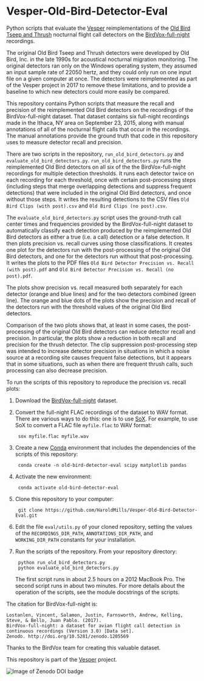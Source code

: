 # Vesper-Old-Bird-Detector-Eval
Python scripts that evaluate the [Vesper](https://github.com/HaroldMills/Vesper) reimplementations of the [Old Bird Tseep and Thrush](http://www.oldbird.org/analysis.htm) nocturnal flight call detectors on the [BirdVox-full-night](https://wp.nyu.edu/birdvox/birdvox-full-night/) recordings.

The original Old Bird Tseep and Thrush detectors were developed by Old Bird, Inc. in the late 1990s for acoustical nocturnal migration monitoring. The original detectors ran only on the Windows operating system, they assumed an input sample rate of 22050 hertz, and they could only run on one input file on a given computer at once. The detectors were reimplemented as part of the Vesper project in 2017 to remove these limitations, and to provide a baseline to which new detectors could more easily be compared.

This repository contains Python scripts that measure the recall and precision of the reimplemented Old Bird detectors on the recordings of the BirdVox-full-night dataset. That dataset contains six full-night recordings made in the Ithaca, NY area on September 23, 2015, along with manual annotations of all of the nocturnal flight calls that occur in the recordings. The manual annotations provide the ground truth that code in this repository uses to measure detector recall and precision.

There are two scripts in the repository, `run_old_bird_detectors.py` and `evaluate_old_bird_detectors.py`. `run_old_bird_detectors.py` runs the reimplemented Old Bird detectors on all six of the the BirdVox-full-night recordings for multiple detection thresholds. It runs each detector twice on each recording for each threshold, once with certain post-processing steps (including steps that merge overlapping detections and suppress frequent detections) that were included in the original Old Bird detectors, and once without those steps. It writes the resulting detections to the CSV files `Old Bird Clips (with post).csv` and `Old Bird Clips (no post).csv`.

The `evaluate_old_bird_detectors.py` script uses the ground-truth call center times and frequencies provided by the BirdVox-full-night dataset to automatically classify each detection produced by the reimplemented Old Bird detectors as either a true (i.e. a call) detection or a false detection. It then plots precision vs. recall curves using those classifications. It creates one plot for the detectors run with the post-processing of the original Old Bird detectors, and one for the detectors run without that post-processing. It writes the plots to the PDF files `Old Bird Detector Precision vs. Recall (with post).pdf` and `Old Bird Detector Precision vs. Recall (no post).pdf`.

The plots show precision vs. recall measured both separately for each detector (orange and blue lines) and for the two detectors combined (green line). The orange and blue dots of the plots show the precision and recall of the detectors run with the threshold values of the original Old Bird detectors.

Comparison of the two plots shows that, at least in some cases, the post-processing of the original Old Bird detectors can reduce detector recall and precision. In particular, the plots show a reduction in both recall and precision for the thrush detector. The clip suppression post-processing step was intended to increase detector precision in situations in which a noise source at a recording site causes frequent false detections, but it appears that in some situations, such as when there are frequent thrush calls, such processing can also decrease precision.

To run the scripts of this repository to reproduce the precision vs. recall plots:

1. Download the [BirdVox-full-night](https://wp.nyu.edu/birdvox/birdvox-full-night) dataset.

2. Convert the full-night FLAC recordings of the dataset to WAV format. There are various ways to do this: one is to use [SoX](http://sox.sourceforge.net/). For example, to use SoX to convert a FLAC file `myfile.flac` to WAV format:

        sox myfile.flac myfile.wav
    
3. Create a new [Conda](https://conda.io) environment that includes the dependencies of the scripts of this repository:

        conda create -n old-bird-detector-eval scipy matplotlib pandas
    
4. Activate the new environment:

        conda activate old-bird-detector-eval
    
5. Clone this repository to your computer:

        git clone https://github.com/HaroldMills/Vesper-Old-Bird-Detector-Eval.git

6. Edit the file `eval/utils.py` of your cloned repository, setting the values of the `RECORDINGS_DIR_PATH`, `ANNOTATIONS_DIR_PATH`, and `WORKING_DIR_PATH` constants for your installation.

7. Run the scripts of the repository. From your repository directory:

        python run_old_bird_detectors.py
        python evaluate_old_bird_detectors.py
    
    The first script runs in about 2.5 hours on a 2012 MacBook Pro. The second script runs in about two minutes. For more details about the operation of the scripts, see the module docstrings of the scripts.
    
The citation for BirdVox-full-night is:

    Lostanlen, Vincent, Salamon, Justin, Farnsworth, Andrew, Kelling, Steve, & Bello, Juan Pablo. (2017).
    BirdVox-full-night: a dataset for avian flight call detection in continuous recordings (Version 3.0) [Data set].
    Zenodo. http://doi.org/10.5281/zenodo.1205569
    
Thanks to the BirdVox team for creating this valuable dataset.
    
This repository is part of the [Vesper](https://github.com/HaroldMills/Vesper) project.

![Image of Zenodo DOI badge](https://zenodo.org/badge/DOI/10.5281/zenodo.1292122.svg)

    
